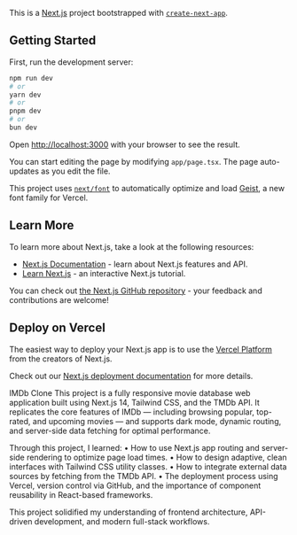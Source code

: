 This is a [Next.js](https://nextjs.org) project bootstrapped with [`create-next-app`](https://nextjs.org/docs/app/api-reference/cli/create-next-app).

## Getting Started

First, run the development server:

```bash
npm run dev
# or
yarn dev
# or
pnpm dev
# or
bun dev
```

Open [http://localhost:3000](http://localhost:3000) with your browser to see the result.

You can start editing the page by modifying `app/page.tsx`. The page auto-updates as you edit the file.

This project uses [`next/font`](https://nextjs.org/docs/app/building-your-application/optimizing/fonts) to automatically optimize and load [Geist](https://vercel.com/font), a new font family for Vercel.

## Learn More

To learn more about Next.js, take a look at the following resources:

- [Next.js Documentation](https://nextjs.org/docs) - learn about Next.js features and API.
- [Learn Next.js](https://nextjs.org/learn) - an interactive Next.js tutorial.

You can check out [the Next.js GitHub repository](https://github.com/vercel/next.js) - your feedback and contributions are welcome!

## Deploy on Vercel

The easiest way to deploy your Next.js app is to use the [Vercel Platform](https://vercel.com/new?utm_medium=default-template&filter=next.js&utm_source=create-next-app&utm_campaign=create-next-app-readme) from the creators of Next.js.

Check out our [Next.js deployment documentation](https://nextjs.org/docs/app/building-your-application/deploying) for more details.

IMDb Clone
This project is a fully responsive movie database web application built using Next.js 14, Tailwind CSS, and the TMDb API. It replicates the core features of IMDb — including browsing popular, top-rated, and upcoming movies — and supports dark mode, dynamic routing, and server-side data fetching for optimal performance.

Through this project, I learned:
	•	How to use Next.js app routing and server-side rendering to optimize page load times.
	•	How to design adaptive, clean interfaces with Tailwind CSS utility classes.
	•	How to integrate external data sources by fetching from the TMDb API.
	•	The deployment process using Vercel, version control via GitHub, and the importance of component reusability in React-based frameworks.

This project solidified my understanding of frontend architecture, API-driven development, and modern full-stack workflows.
